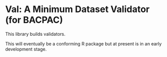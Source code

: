Val: A Minimum Dataset Validator (for BACPAC)
=============================================

This library builds validators.

This will eventually be a conforming R package but at present is in an
early development stage.

